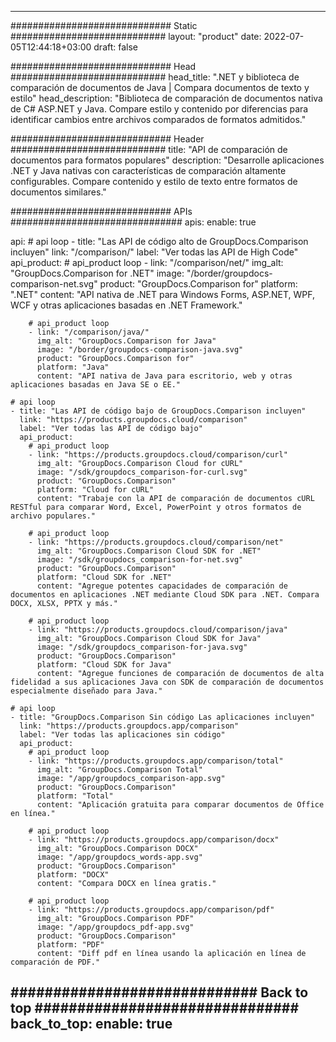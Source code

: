 
---
############################# Static ############################
layout: "product"
date: 2022-07-05T12:44:18+03:00
draft: false

############################# Head ############################
head_title: ".NET y biblioteca de comparación de documentos de Java | Compara documentos de texto y estilo"
head_description: "Biblioteca de comparación de documentos nativa de C# ASP.NET y Java. Compare estilo y contenido por diferencias para identificar cambios entre archivos comparados de formatos admitidos."

############################# Header ############################
title: "API de comparación de documentos para formatos populares"
description: "Desarrolle aplicaciones .NET y Java nativas con características de comparación altamente configurables. Compare contenido y estilo de texto entre formatos de documentos similares."

############################# APIs ###############################
apis:
  enable: true

  api:
    # api loop
    - title: "Las API de código alto de GroupDocs.Comparison incluyen"
      link: "/comparison/"
      label: "Ver todas las API de High Code"
      api_product:
        # api_product loop
        - link: "/comparison/net/"
          img_alt: "GroupDocs.Comparison for .NET"
          image: "/border/groupdocs-comparison-net.svg"
          product: "GroupDocs.Comparison for"
          platform: ".NET"
          content: "API nativa de .NET para Windows Forms, ASP.NET, WPF, WCF y otras aplicaciones basadas en .NET Framework."

        # api_product loop
        - link: "/comparison/java/"
          img_alt: "GroupDocs.Comparison for Java"
          image: "/border/groupdocs-comparison-java.svg"
          product: "GroupDocs.Comparison for"
          platform: "Java"
          content: "API nativa de Java para escritorio, web y otras aplicaciones basadas en Java SE o EE."

    # api loop
    - title: "Las API de código bajo de GroupDocs.Comparison incluyen"
      link: "https://products.groupdocs.cloud/comparison"
      label: "Ver todas las API de código bajo"
      api_product:
        # api_product loop
        - link: "https://products.groupdocs.cloud/comparison/curl"
          img_alt: "GroupDocs.Comparison Cloud for cURL"
          image: "/sdk/groupdocs_comparison-for-curl.svg"
          product: "GroupDocs.Comparison"
          platform: "Cloud for cURL"
          content: "Trabaje con la API de comparación de documentos cURL RESTful para comparar Word, Excel, PowerPoint y otros formatos de archivo populares."

        # api_product loop
        - link: "https://products.groupdocs.cloud/comparison/net"
          img_alt: "GroupDocs.Comparison Cloud SDK for .NET"
          image: "/sdk/groupdocs_comparison-for-net.svg"
          product: "GroupDocs.Comparison"
          platform: "Cloud SDK for .NET"
          content: "Agregue potentes capacidades de comparación de documentos en aplicaciones .NET mediante Cloud SDK para .NET. Compara DOCX, XLSX, PPTX y más."

        # api_product loop
        - link: "https://products.groupdocs.cloud/comparison/java"
          img_alt: "GroupDocs.Comparison Cloud SDK for Java"
          image: "/sdk/groupdocs_comparison-for-java.svg"
          product: "GroupDocs.Comparison"
          platform: "Cloud SDK for Java"
          content: "Agregue funciones de comparación de documentos de alta fidelidad a sus aplicaciones Java con SDK de comparación de documentos especialmente diseñado para Java."

    # api loop
    - title: "GroupDocs.Comparison Sin código Las aplicaciones incluyen"
      link: "https://products.groupdocs.app/comparison"
      label: "Ver todas las aplicaciones sin código"
      api_product:
        # api_product loop
        - link: "https://products.groupdocs.app/comparison/total"
          img_alt: "GroupDocs.Comparison Total"
          image: "/app/groupdocs_comparison-app.svg"
          product: "GroupDocs.Comparison"
          platform: "Total"
          content: "Aplicación gratuita para comparar documentos de Office en línea."

        # api_product loop
        - link: "https://products.groupdocs.app/comparison/docx"
          img_alt: "GroupDocs.Comparison DOCX"
          image: "/app/groupdocs_words-app.svg"
          product: "GroupDocs.Comparison"
          platform: "DOCX"
          content: "Compara DOCX en línea gratis."

        # api_product loop
        - link: "https://products.groupdocs.app/comparison/pdf"
          img_alt: "GroupDocs.Comparison PDF"
          image: "/app/groupdocs_pdf-app.svg"
          product: "GroupDocs.Comparison"
          platform: "PDF"
          content: "Diff pdf en línea usando la aplicación en línea de comparación de PDF."

############################# Back to top ###############################
back_to_top:
  enable: true
---